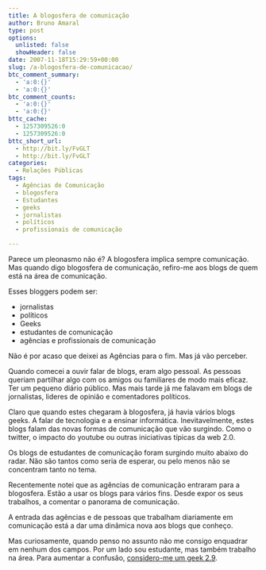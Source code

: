 ```yaml
---
title: A blogosfera de comunicação
author: Bruno Amaral
type: post
options:
  unlisted: false
  showHeader: false
date: 2007-11-18T15:29:59+00:00
slug: /a-blogosfera-de-comunicacao/
btc_comment_summary:
  - 'a:0:{}'
  - 'a:0:{}'
btc_comment_counts:
  - 'a:0:{}'
  - 'a:0:{}'
bttc_cache:
  - 1257309526:0
  - 1257309526:0
bttc_short_url:
  - http://bit.ly/FvGLT
  - http://bit.ly/FvGLT
categories:
  - Relações Públicas
tags:
  - Agências de Comunicação
  - blogosfera
  - Estudantes
  - geeks
  - jornalistas
  - políticos
  - profissionais de comunicação

---
```

Parece um pleonasmo não é? A blogosfera implica sempre comunicação. Mas quando digo blogosfera de comunicação, refiro-me aos blogs de quem está na área de comunicação.

Esses bloggers podem ser:

  * jornalistas
  * políticos
  * Geeks
  * estudantes de comunicação
  * agências e profissionais de comunicação

Não é por acaso que deixei as Agências para o fim. Mas já vão perceber.

Quando comecei a ouvir falar de blogs, eram algo pessoal. As pessoas queriam partilhar algo com os amigos ou familiares de modo mais eficaz. Ter um pequeno diário público. Mas mais tarde já me falavam em blogs de jornalistas, lideres de opinião e comentadores políticos.

Claro que quando estes chegaram à blogosfera, já havia vários blogs geeks. A falar de tecnologia e a ensinar informática. Inevitavelmente, estes blogs falam das novas formas de comunicação que vão surgindo. Como o twitter, o impacto do youtube ou outras iniciativas típicas da web 2.0.

Os blogs de estudantes de comunicação foram surgindo muito abaixo do radar. Não são tantos como seria de esperar, ou pelo menos não se concentram tanto no tema.

Recentemente notei que as agências de comunicação entraram para a blogosfera. Estão a usar os blogs para vários fins. Desde expor os seus trabalhos, a comentar o panorama de comunicação.

A entrada das agências e de pessoas que trabalham diariamente em comunicação está a dar uma dinâmica nova aos blogs que conheço.

Mas curiosamente, quando penso no assunto não me consigo enquadrar em nenhum dos campos. Por um lado sou estudante, mas também trabalho na área. Para aumentar a confusão, [considero-me um geek 2.9][1].

 [1]: /o-geek-29/